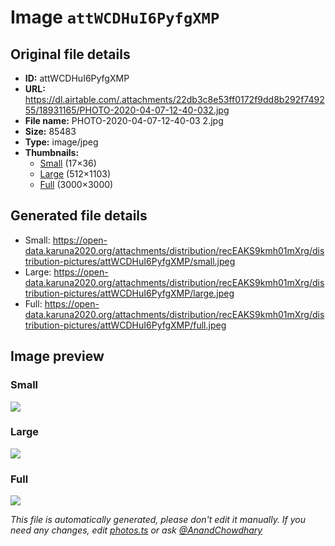 # Image `attWCDHuI6PyfgXMP`

## Original file details

- **ID:** attWCDHuI6PyfgXMP
- **URL:** https://dl.airtable.com/.attachments/22db3c8e53ff0172f9dd8b292f749255/18931165/PHOTO-2020-04-07-12-40-032.jpg
- **File name:** PHOTO-2020-04-07-12-40-03 2.jpg
- **Size:** 85483
- **Type:** image/jpeg
- **Thumbnails:**
  - [Small](https://dl.airtable.com/.attachmentThumbnails/892d269d77d1cefc54b257796524c999/523973f7) (17×36)
  - [Large](https://dl.airtable.com/.attachmentThumbnails/c5b7e4b29f856b3e3e1c930a6ba93aed/3c3eb85b) (512×1103)
  - [Full](https://dl.airtable.com/.attachmentThumbnails/8dabe05b5ed33dbf93712c2b1d9af994/7ca36bcd) (3000×3000)

## Generated file details

- Small: https://open-data.karuna2020.org/attachments/distribution/recEAKS9kmh01mXrg/distribution-pictures/attWCDHuI6PyfgXMP/small.jpeg
- Large: https://open-data.karuna2020.org/attachments/distribution/recEAKS9kmh01mXrg/distribution-pictures/attWCDHuI6PyfgXMP/large.jpeg
- Full: https://open-data.karuna2020.org/attachments/distribution/recEAKS9kmh01mXrg/distribution-pictures/attWCDHuI6PyfgXMP/full.jpeg

## Image preview

### Small

![](https://open-data.karuna2020.org/attachments/distribution/recEAKS9kmh01mXrg/distribution-pictures/attWCDHuI6PyfgXMP/small.jpeg)

### Large

![](https://open-data.karuna2020.org/attachments/distribution/recEAKS9kmh01mXrg/distribution-pictures/attWCDHuI6PyfgXMP/large.jpeg)

### Full

![](https://open-data.karuna2020.org/attachments/distribution/recEAKS9kmh01mXrg/distribution-pictures/attWCDHuI6PyfgXMP/full.jpeg)

_This file is automatically generated, please don't edit it manually. If you need any changes, edit [photos.ts](/photos.ts) or ask [@AnandChowdhary](https://github.com/AnandChowdhary)_
